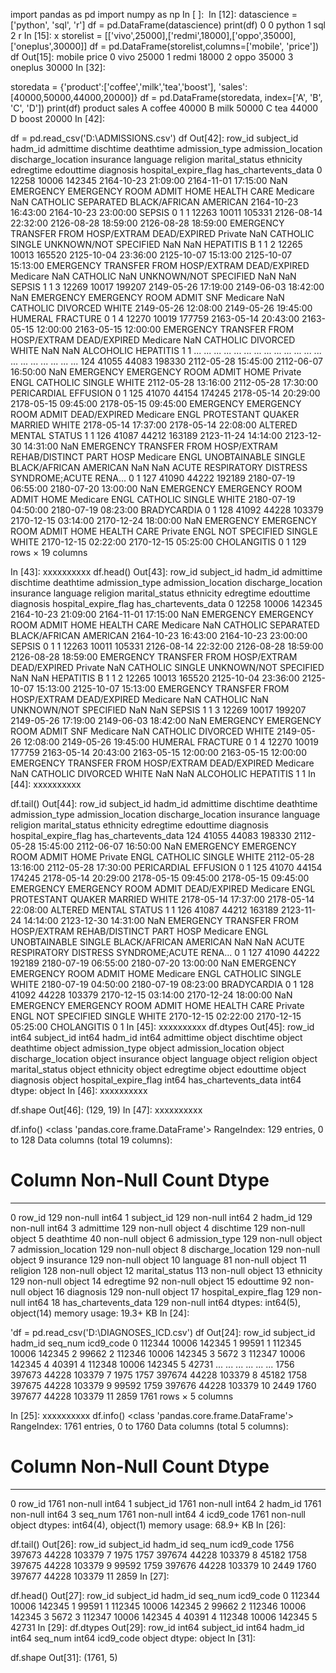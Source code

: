 import pandas as pd
import numpy as np
In [ ]:
​
In [12]:
datascience = ['python', 'sql', 'r']
df = pd.DataFrame(datascience)
print(df)
        0
0  python
1     sql
2       r
In [15]:
x
storelist = [['vivo',25000],['redmi',18000],['oppo',35000],['oneplus',30000]]
df = pd.DataFrame(storelist,columns=['mobile', 'price'])
​
df
Out[15]:
mobile	price
0	vivo	25000
1	redmi	18000
2	oppo	35000
3	oneplus	30000
In [32]:
 
storedata = {'product':['coffee','milk','tea','boost'],
            'sales':[40000,50000,44000,20000]}
df = pd.DataFrame(storedata, index=['A', 'B', 'C', 'D'])
print(df)
  product  sales
A  coffee  40000
B    milk  50000
C     tea  44000
D   boost  20000
In [42]:
 
df = pd.read_csv('D:\ADMISSIONS.csv')
df
Out[42]:
row_id	subject_id	hadm_id	admittime	dischtime	deathtime	admission_type	admission_location	discharge_location	insurance	language	religion	marital_status	ethnicity	edregtime	edouttime	diagnosis	hospital_expire_flag	has_chartevents_data
0	12258	10006	142345	2164-10-23 21:09:00	2164-11-01 17:15:00	NaN	EMERGENCY	EMERGENCY ROOM ADMIT	HOME HEALTH CARE	Medicare	NaN	CATHOLIC	SEPARATED	BLACK/AFRICAN AMERICAN	2164-10-23 16:43:00	2164-10-23 23:00:00	SEPSIS	0	1
1	12263	10011	105331	2126-08-14 22:32:00	2126-08-28 18:59:00	2126-08-28 18:59:00	EMERGENCY	TRANSFER FROM HOSP/EXTRAM	DEAD/EXPIRED	Private	NaN	CATHOLIC	SINGLE	UNKNOWN/NOT SPECIFIED	NaN	NaN	HEPATITIS B	1	1
2	12265	10013	165520	2125-10-04 23:36:00	2125-10-07 15:13:00	2125-10-07 15:13:00	EMERGENCY	TRANSFER FROM HOSP/EXTRAM	DEAD/EXPIRED	Medicare	NaN	CATHOLIC	NaN	UNKNOWN/NOT SPECIFIED	NaN	NaN	SEPSIS	1	1
3	12269	10017	199207	2149-05-26 17:19:00	2149-06-03 18:42:00	NaN	EMERGENCY	EMERGENCY ROOM ADMIT	SNF	Medicare	NaN	CATHOLIC	DIVORCED	WHITE	2149-05-26 12:08:00	2149-05-26 19:45:00	HUMERAL FRACTURE	0	1
4	12270	10019	177759	2163-05-14 20:43:00	2163-05-15 12:00:00	2163-05-15 12:00:00	EMERGENCY	TRANSFER FROM HOSP/EXTRAM	DEAD/EXPIRED	Medicare	NaN	CATHOLIC	DIVORCED	WHITE	NaN	NaN	ALCOHOLIC HEPATITIS	1	1
...	...	...	...	...	...	...	...	...	...	...	...	...	...	...	...	...	...	...	...
124	41055	44083	198330	2112-05-28 15:45:00	2112-06-07 16:50:00	NaN	EMERGENCY	EMERGENCY ROOM ADMIT	HOME	Private	ENGL	CATHOLIC	SINGLE	WHITE	2112-05-28 13:16:00	2112-05-28 17:30:00	PERICARDIAL EFFUSION	0	1
125	41070	44154	174245	2178-05-14 20:29:00	2178-05-15 09:45:00	2178-05-15 09:45:00	EMERGENCY	EMERGENCY ROOM ADMIT	DEAD/EXPIRED	Medicare	ENGL	PROTESTANT QUAKER	MARRIED	WHITE	2178-05-14 17:37:00	2178-05-14 22:08:00	ALTERED MENTAL STATUS	1	1
126	41087	44212	163189	2123-11-24 14:14:00	2123-12-30 14:31:00	NaN	EMERGENCY	TRANSFER FROM HOSP/EXTRAM	REHAB/DISTINCT PART HOSP	Medicare	ENGL	UNOBTAINABLE	SINGLE	BLACK/AFRICAN AMERICAN	NaN	NaN	ACUTE RESPIRATORY DISTRESS SYNDROME;ACUTE RENA...	0	1
127	41090	44222	192189	2180-07-19 06:55:00	2180-07-20 13:00:00	NaN	EMERGENCY	EMERGENCY ROOM ADMIT	HOME	Medicare	ENGL	CATHOLIC	SINGLE	WHITE	2180-07-19 04:50:00	2180-07-19 08:23:00	BRADYCARDIA	0	1
128	41092	44228	103379	2170-12-15 03:14:00	2170-12-24 18:00:00	NaN	EMERGENCY	EMERGENCY ROOM ADMIT	HOME HEALTH CARE	Private	ENGL	NOT SPECIFIED	SINGLE	WHITE	2170-12-15 02:22:00	2170-12-15 05:25:00	CHOLANGITIS	0	1
129 rows × 19 columns

In [43]:
xxxxxxxxxx
df.head()
Out[43]:
row_id	subject_id	hadm_id	admittime	dischtime	deathtime	admission_type	admission_location	discharge_location	insurance	language	religion	marital_status	ethnicity	edregtime	edouttime	diagnosis	hospital_expire_flag	has_chartevents_data
0	12258	10006	142345	2164-10-23 21:09:00	2164-11-01 17:15:00	NaN	EMERGENCY	EMERGENCY ROOM ADMIT	HOME HEALTH CARE	Medicare	NaN	CATHOLIC	SEPARATED	BLACK/AFRICAN AMERICAN	2164-10-23 16:43:00	2164-10-23 23:00:00	SEPSIS	0	1
1	12263	10011	105331	2126-08-14 22:32:00	2126-08-28 18:59:00	2126-08-28 18:59:00	EMERGENCY	TRANSFER FROM HOSP/EXTRAM	DEAD/EXPIRED	Private	NaN	CATHOLIC	SINGLE	UNKNOWN/NOT SPECIFIED	NaN	NaN	HEPATITIS B	1	1
2	12265	10013	165520	2125-10-04 23:36:00	2125-10-07 15:13:00	2125-10-07 15:13:00	EMERGENCY	TRANSFER FROM HOSP/EXTRAM	DEAD/EXPIRED	Medicare	NaN	CATHOLIC	NaN	UNKNOWN/NOT SPECIFIED	NaN	NaN	SEPSIS	1	1
3	12269	10017	199207	2149-05-26 17:19:00	2149-06-03 18:42:00	NaN	EMERGENCY	EMERGENCY ROOM ADMIT	SNF	Medicare	NaN	CATHOLIC	DIVORCED	WHITE	2149-05-26 12:08:00	2149-05-26 19:45:00	HUMERAL FRACTURE	0	1
4	12270	10019	177759	2163-05-14 20:43:00	2163-05-15 12:00:00	2163-05-15 12:00:00	EMERGENCY	TRANSFER FROM HOSP/EXTRAM	DEAD/EXPIRED	Medicare	NaN	CATHOLIC	DIVORCED	WHITE	NaN	NaN	ALCOHOLIC HEPATITIS	1	1
In [44]:
xxxxxxxxxx
 
df.tail()
Out[44]:
row_id	subject_id	hadm_id	admittime	dischtime	deathtime	admission_type	admission_location	discharge_location	insurance	language	religion	marital_status	ethnicity	edregtime	edouttime	diagnosis	hospital_expire_flag	has_chartevents_data
124	41055	44083	198330	2112-05-28 15:45:00	2112-06-07 16:50:00	NaN	EMERGENCY	EMERGENCY ROOM ADMIT	HOME	Private	ENGL	CATHOLIC	SINGLE	WHITE	2112-05-28 13:16:00	2112-05-28 17:30:00	PERICARDIAL EFFUSION	0	1
125	41070	44154	174245	2178-05-14 20:29:00	2178-05-15 09:45:00	2178-05-15 09:45:00	EMERGENCY	EMERGENCY ROOM ADMIT	DEAD/EXPIRED	Medicare	ENGL	PROTESTANT QUAKER	MARRIED	WHITE	2178-05-14 17:37:00	2178-05-14 22:08:00	ALTERED MENTAL STATUS	1	1
126	41087	44212	163189	2123-11-24 14:14:00	2123-12-30 14:31:00	NaN	EMERGENCY	TRANSFER FROM HOSP/EXTRAM	REHAB/DISTINCT PART HOSP	Medicare	ENGL	UNOBTAINABLE	SINGLE	BLACK/AFRICAN AMERICAN	NaN	NaN	ACUTE RESPIRATORY DISTRESS SYNDROME;ACUTE RENA...	0	1
127	41090	44222	192189	2180-07-19 06:55:00	2180-07-20 13:00:00	NaN	EMERGENCY	EMERGENCY ROOM ADMIT	HOME	Medicare	ENGL	CATHOLIC	SINGLE	WHITE	2180-07-19 04:50:00	2180-07-19 08:23:00	BRADYCARDIA	0	1
128	41092	44228	103379	2170-12-15 03:14:00	2170-12-24 18:00:00	NaN	EMERGENCY	EMERGENCY ROOM ADMIT	HOME HEALTH CARE	Private	ENGL	NOT SPECIFIED	SINGLE	WHITE	2170-12-15 02:22:00	2170-12-15 05:25:00	CHOLANGITIS	0	1
In [45]:
xxxxxxxxxx
df.dtypes
Out[45]:
row_id                   int64
subject_id               int64
hadm_id                  int64
admittime               object
dischtime               object
deathtime               object
admission_type          object
admission_location      object
discharge_location      object
insurance               object
language                object
religion                object
marital_status          object
ethnicity               object
edregtime               object
edouttime               object
diagnosis               object
hospital_expire_flag     int64
has_chartevents_data     int64
dtype: object
In [46]:
xxxxxxxxxx
 
df.shape
Out[46]:
(129, 19)
In [47]:
xxxxxxxxxx
 
df.info()
<class 'pandas.core.frame.DataFrame'>
RangeIndex: 129 entries, 0 to 128
Data columns (total 19 columns):
 #   Column                Non-Null Count  Dtype 
---  ------                --------------  ----- 
 0   row_id                129 non-null    int64 
 1   subject_id            129 non-null    int64 
 2   hadm_id               129 non-null    int64 
 3   admittime             129 non-null    object
 4   dischtime             129 non-null    object
 5   deathtime             40 non-null     object
 6   admission_type        129 non-null    object
 7   admission_location    129 non-null    object
 8   discharge_location    129 non-null    object
 9   insurance             129 non-null    object
 10  language              81 non-null     object
 11  religion              128 non-null    object
 12  marital_status        113 non-null    object
 13  ethnicity             129 non-null    object
 14  edregtime             92 non-null     object
 15  edouttime             92 non-null     object
 16  diagnosis             129 non-null    object
 17  hospital_expire_flag  129 non-null    int64 
 18  has_chartevents_data  129 non-null    int64 
dtypes: int64(5), object(14)
memory usage: 19.3+ KB
In [24]:
 
'df = pd.read_csv('D:\DIAGNOSES_ICD.csv')
df
Out[24]:
row_id	subject_id	hadm_id	seq_num	icd9_code
0	112344	10006	142345	1	99591
1	112345	10006	142345	2	99662
2	112346	10006	142345	3	5672
3	112347	10006	142345	4	40391
4	112348	10006	142345	5	42731
...	...	...	...	...	...
1756	397673	44228	103379	7	1975
1757	397674	44228	103379	8	45182
1758	397675	44228	103379	9	99592
1759	397676	44228	103379	10	2449
1760	397677	44228	103379	11	2859
1761 rows × 5 columns

In [25]:
xxxxxxxxxx
df.info()
<class 'pandas.core.frame.DataFrame'>
RangeIndex: 1761 entries, 0 to 1760
Data columns (total 5 columns):
 #   Column      Non-Null Count  Dtype 
---  ------      --------------  ----- 
 0   row_id      1761 non-null   int64 
 1   subject_id  1761 non-null   int64 
 2   hadm_id     1761 non-null   int64 
 3   seq_num     1761 non-null   int64 
 4   icd9_code   1761 non-null   object
dtypes: int64(4), object(1)
memory usage: 68.9+ KB
In [26]:

df.tail()
Out[26]:
row_id	subject_id	hadm_id	seq_num	icd9_code
1756	397673	44228	103379	7	1975
1757	397674	44228	103379	8	45182
1758	397675	44228	103379	9	99592
1759	397676	44228	103379	10	2449
1760	397677	44228	103379	11	2859
In [27]:

df.head()
Out[27]:
row_id	subject_id	hadm_id	seq_num	icd9_code
0	112344	10006	142345	1	99591
1	112345	10006	142345	2	99662
2	112346	10006	142345	3	5672
3	112347	10006	142345	4	40391
4	112348	10006	142345	5	42731
In [29]:
df.dtypes
Out[29]:
row_id         int64
subject_id     int64
hadm_id        int64
seq_num        int64
icd9_code     object
dtype: object
In [31]:
 
df.shape
Out[31]:
(1761, 5)

​
